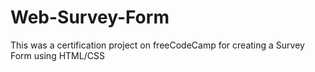 # Web-Survey-Form
This was a certification project on freeCodeCamp for creating a Survey Form using HTML/CSS

